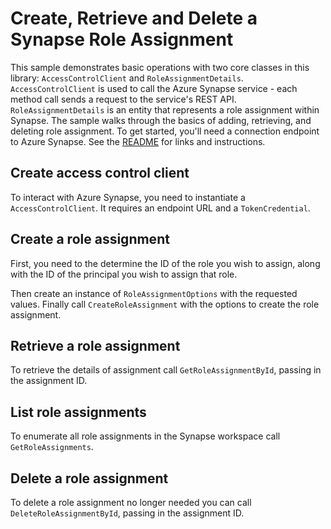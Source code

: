 # Create, Retrieve and Delete a Synapse Role Assignment

This sample demonstrates basic operations with two core classes in this library: `AccessControlClient` and `RoleAssignmentDetails`. `AccessControlClient` is used to call the Azure Synapse service - each method call sends a request to the service's REST API. `RoleAssignmentDetails` is an entity that represents a role assignment within Synapse. The sample walks through the basics of adding, retrieving, and deleting role assignment. To get started, you'll need a connection endpoint to Azure Synapse. See the [README](https://github.com/Azure/azure-sdk-for-net/blob/main/sdk/synapse/Azure.Analytics.Synapse.AccessControl/README.md) for links and instructions.

## Create access control client

To interact with Azure Synapse, you need to instantiate a `AccessControlClient`. It requires an endpoint URL and a `TokenCredential`.

## Create a role assignment

First, you need to the determine the ID of the role you wish to assign, along with the ID of the principal you wish to assign that role.

Then create an instance of `RoleAssignmentOptions` with the requested values. Finally call `CreateRoleAssignment` with the options to create the role assignment.

## Retrieve a role assignment

To retrieve the details of assignment call `GetRoleAssignmentById`, passing in the assignment ID.

## List role assignments

To enumerate all role assignments in the Synapse workspace call `GetRoleAssignments`.

## Delete a role assignment

To delete a role assignment no longer needed you can call `DeleteRoleAssignmentById`, passing in the assignment ID.
